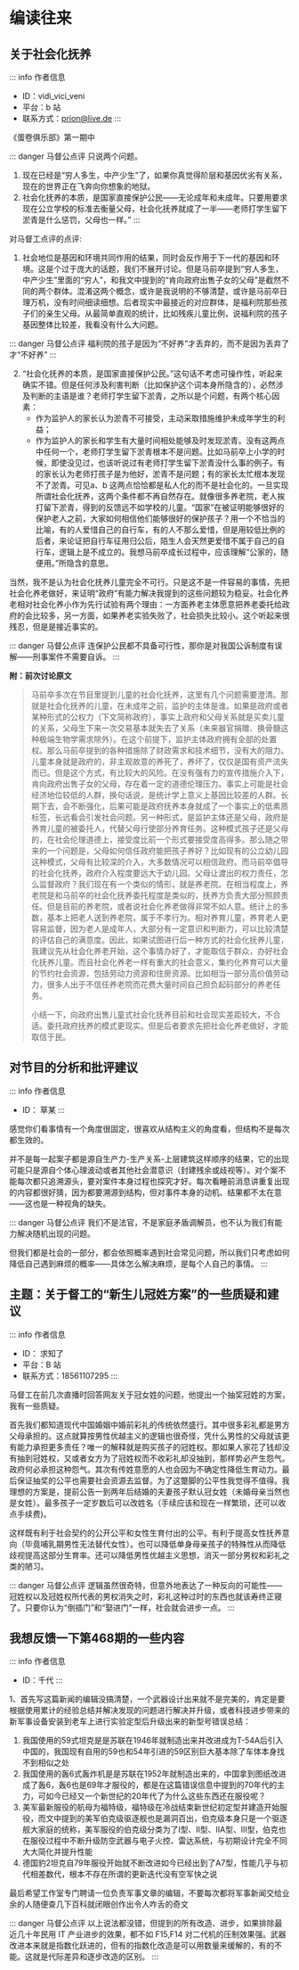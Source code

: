 # 编读往来

## 关于社会化抚养

::: info 作者信息
- ID：vidi_vici_veni
- 平台：b 站
- 联系方式：prion@live.de
:::

《蛋卷俱乐部》第一期中

::: danger 马督公点评
只说两个问题。
1. 现在已经是“穷人多生，中产少生”了，如果你真觉得阶层和基因优劣有关系，现在的世界正在飞奔向你想象的地狱。
2. 社会化抚养的本质，是国家直接保护公民——无论成年和未成年。只要用要求现在公立学校的标准去衡量父母，社会化抚养就成了一半——老师打学生留下淤青是什么惩罚，父母也一样。”
:::

对马督工点评的点评:

1. 社会地位是基因和环境共同作用的结果，同时会反作用于下一代的基因和环境。这是个过于庞大的话题，我们不展开讨论。但是马前卒提到“穷人多生，中产少生”里面的“穷人”，和我文中提到的“肯向政府出售子女的父母”是截然不同的两个群体。混淆这两个概念，或许是我说明的不够清楚，或许是马前卒日理万机，没有时间细读细想。后者现实中最接近的对应群体，是福利院那些孩子们的亲生父母。从最简单直观的统计，比如残疾儿童比例，说福利院的孩子基因整体比较差，我看没有什么大问题。

::: danger 马督公点评
福利院的孩子是因为“不好养”才丢弃的，而不是因为丢弃了才“不好养”
:::

2. “社会化抚养的本质，是国家直接保护公民。”这句话不考虑可操作性，听起来确实不错。但是任何涉及利害判断（比如保护这个词本身所隐含的），必然涉及判断的主语是谁？老师打学生留下淤青，之所以是个问题，有两个核心因素：
    - 作为监护人的家长认为淤青不可接受，主动采取措施维护未成年学生的利益；
    - 作为监护人的家长和学生有大量时间相处能够及时发现淤青。没有这两点中任何一个，老师打学生留下淤青根本不是问题。比如马前卒上小学的时候，即使没见过，也该听说过有老师打学生留下淤青没什么事的例子。有的家长认为老师打孩子是为他好，淤青不是问题；有的家长太忙根本发现不了淤青。可见a、b 这两点恰恰都是私人化的而不是社会化的。一旦实现所谓社会化抚养，这两个条件都不再自然存在。就像很多养老院，老人挨打留下淤青，得到的反馈远不如学校的儿童。“国家”在被证明能够很好的保护老人之前，大家如何相信他们能够很好的保护孩子？用一个不恰当的比喻，有的人爱惜自己的自行车，有的人不那么爱惜，但是用较低比例的后者，来论证把自行车征用归公后，陌生人会天然更爱惜不属于自己的自行车，逻辑上是不成立的。我想马前卒成长过程中，应该理解“公家的，随便用。”所隐含的意思。

当然，我不是认为社会化抚养儿童完全不可行。只是这不是一件容易的事情，先把社会化养老做好，来证明“政府”有能力解决我提到的这些问题较为稳妥。社会化养老相对社会化养小作为先行试验有两个理由：一方面养老主体愿意把养老委托给政府的会比较多，另一方面，如果养老实验失败了，社会损失比较小。这个听起来很残忍，但是是接近事实的。

::: danger 马督公点评
连保护公民都不具备可行性，那你是对我国公诉制度有误解——刑事案件不需要自诉。
:::

**附：前次讨论原文**

> 马前卒多次在节目里提到儿童的社会化抚养，这里有几个问题需要澄清。那就是社会化抚养的儿童，在未成年之前，监护的主体是谁。如果是政府或者某种形式的公权力（下文简称政府），事实上政府和父母关系就是买卖儿童的关系，父母生下来一次交易基本就失去了关系（未来器官捐赠、换骨髓这种极端生物学需求除外）。在这个前提下，监护主体政府拥有全部的处置权。那么马前卒提到的各种措施除了财政需求和技术细节，没有大的阻力。儿童本身就是政府的，非主观故意的养死了，养坏了，仅仅是国有资产流失而已。但是这个方式，有比较大的风险。在没有强有力的宣传措施介入下，肯向政府出售子女的父母，存在着一定的道德伦理压力。事实上可能是社会经济地位较低的人群，换句话说，是统计学上意义上基因比较差的人群。长期下去，会不断强化，后果可能是政府抚养本身就成了一个事实上的低素质标签，长远看会引发社会问题。另一种形式，是监护主体还是父母，政府是养育儿童的被委托人，代替父母行使部分养育任务。这种模式孩子还是父母的，在社会伦理道德上，接受度比前一个形式要接受度高得多。那么随之带来的一个问题是，父母如何信任政府能把孩子养好？比如现有的公立幼儿园这种模式，父母有比较深的介入，大多数情况可以相信政府。而马前卒倡导的社会化抚养，政府介入程度要远大于幼儿园。父母让渡出的权力责任，怎么监督政府？我们现在有一个类似的情形，就是养老院。在相当程度上，养老院是和马前卒的社会化抚养委托程度是类似的，抚养方负责大部分照顾责任。但是目前的养老院，或者说社会化养老做得非常不如人意。统计上的多数，基本上把老人送到养老院，属于不孝行为。相对养育儿童，养育老人更容易监督，因为老人是成年人，大部分有一定意识和判断力，可以比较清楚的评估自己的满意度。因此，如果试图进行后一种方式的社会化抚养儿童，我建议先从社会化养老开始，这个事情办好了，才能取信于群众，办好社会化抚养儿童。而且社会化养老一样有重大的社会意义，集约化养育可以大量的节约社会资源，包括劳动力资源和住房资源。比如相当一部分高价值劳动力，很多人出于不信任养老院而花费大量时间自己担负起码部分的养老任务。
>
> 小结一下，向政府出售儿童式社会化抚养目前和社会现实差距较大，不合适。委托政府抚养的模式更现实。但是后者要求先把社会化养老做好，才能取信于民。


## 对节目的分析和批评建议

::: info 作者信息
- ID： 草某
:::

感觉你们看事情有一个角度很固定，很喜欢从结构主义的角度看，但结构不是每次都生效的。

并不是每一起案子都是源自生产力-生产关系-上层建筑这样顺序的结果，它的出现可能只是源自个体心理波动或者其他社会潜意识（封建残余或歧视等）。对个案不能每次都只追溯源头，要对案件本身过程也探究才好。每次看睡前消息讲重复出现的内容都很好猜，因为都要溯源到结构，但对事件本身的动机、结果都不太在意——这也是一种视角的缺失。

::: danger 马督公点评
我们不是法官，不是家庭矛盾调解员，也不认为我们有能力解决随机出现的问题。

但我们都是社会的一部分，都会依照概率遇到社会常见问题，所以我们只考虑如何降低自己遇到麻烦的概率——具体怎么解决麻烦，是每个人自己的事情。
:::


## 主题：关于督工的“新生儿冠姓方案”的一些质疑和建议

::: info 作者信息
- ID： 求知了
- 平台：B 站
- 联系方式：18561107295
:::

马督工在前几次直播时回答网友关于冠女姓的问题，他提出一个抽奖冠姓的方案，我有一些质疑。

首先我们都知道现代中国婚姻中婚前彩礼的传统依然盛行。其中很多彩礼都是男方父母承担的。这点就算按男性优越主义的逻辑也很奇怪，凭什么男性的父母就该更有能力承担更多责任？唯一的解释就是购买孩子的冠姓权。那如果人家花了钱却没有抽到冠姓权，又或者女方为了冠姓权而不收彩礼却没抽到，那样势必产生怨气。政府何必承担这种怨气。其次有传姓意愿的人也会因为不确定性降低生育动力。最后保证抽奖的公平也需要社会资源去监督。为了这蹩脚的公平性我觉得不值得。我理想的方案是，提前公告一到两年后结婚的夫妻孩子默认冠女姓（未婚母亲当然也是女姓）。最多孩子一定岁数后可以改姓名（手续应该和现在一样繁琐，还可以收点手续费)。

这样既有利于社会契约的公开公平和女性生育付出的公平。有利于提高女性抚养意向（毕竟哺乳期男性无法替代女性）。也可以降低单身母亲孩子的特殊性从而降低歧视提高这部分生育率。还可以降低男性优越主义思想，消灭一部分男权和彩礼之类的陋习。

::: danger 马督公点评
逻辑虽然很奇特，但意外地表达了一种反向的可能性——冠姓权以及冠姓权所代表的男权消失之时，彩礼这种过时的东西也就该寿终正寝了。只要你认为“倒插门”和“娶进门”一样，社会就会进步一点。
:::


## 我想反馈一下第468期的一些内容

::: info 作者信息
- ID：千代
:::

1、首先写这篇新闻的编辑没搞清楚，一个武器设计出来就不是完美的，肯定是要根据使用累计的经验总结并解决发现的问题进行解决并升级，或者科技进步带来的新军事设备安装到老车上进行实验定型后升级出来的新型号错误总结：

1. 我国使用的59式坦克是是苏联在1946年就制造出来并改进成为T-54A后引入中国的，我国现有自用的59也和54年引进的59区别巨大基本除了车体本身找不到相似之处
2. 我国使用的轰6式轰炸机是是苏联在1952年就制造出来的，中国拿到图纸改进成了轰6，轰6也是69年才服役的，都是在这篇错误信息中提到的70年代的主力，可如今已经又一个新世纪的20年代了为什么这些东西还在服役呢？
3. 美军最新服役的航母为福特级，福特级在冷战结束新世纪初定型并建造开始服役，而文中提到的美军伯克级驱逐舰也是漏洞百出，伯克级本身只是一个驱逐舰大家庭的统称，美军服役的伯克级分类为了I型、II型、IIA型、III型，伯克也在服役过程中不断升级防空武器与电子火控、雷达系统，与初期设计完全不同大大简化并提升性能
4. 德国豹2坦克自79年服役开始就不断改进如今已经出到了A7型，性能几乎与初代相差数代，根本不存在所谓的更新迭代没有空军快之说

最后希望工作室专门聘请一位负责军事文章的编辑，不要每次都将军事新闻交给业余的人随便查几下百科就闭眼创作出令人咋舌的奇文

::: danger 马督公点评
以上说法都没错，但提到的所有改造、进步，如果排除最近几十年民用 IT 产业进步的效果，都不如 F15,F14 对二代机的压制效果强。武器改进本来就是指数化跃进的，但有的指数化改造是可以用数量来缓解的，有的不能。这就是代际差异和逐步改造的区别。
:::
